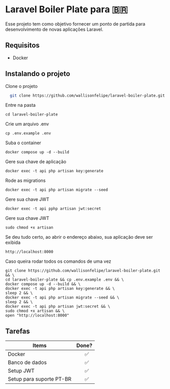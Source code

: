 
# Laravel Boiler Plate para 🇧🇷

Esse projeto tem como objetivo fornecer um ponto de partida para desenvolvimento de novas aplicações Laravel.


## Requisitos

- Docker


## Instalando o projeto

Clone o projeto

```bash
  git clone https://github.com/wallisonfelipe/laravel-boiler-plate.git
```

Entre na pasta
```
cd laravel-boiler-plate
```

Crie um arquivo .env
```
cp .env.example .env
```

Suba o container
```
docker compose up -d --build
```

Gere sua chave de aplicação
```
docker exec -t api php artisan key:generate
```


Rode as migrations
```
docker exec -t api php artisan migrate --seed
```

Gere sua chave JWT
```
docker exec -t api pphp artisan jwt:secret
```

Gere sua chave JWT
```
sudo chmod +x artisan
```

Se deu tudo certo, ao abrir o endereço abaixo, sua aplicação deve ser exibida
```
http://localhost:8000
```

Caso queira rodar todos os comandos de uma vez
```
git clone https://github.com/wallisonfelipe/laravel-boiler-plate.git && \
cd laravel-boiler-plate && cp .env.example .env && \
docker compose up -d --build && \
docker exec -t api php artisan key:generate && \
sleep 2 && \
docker exec -t api php artisan migrate --seed && \
sleep 2 && \
docker exec -t api php artisan jwt:secret && \
sudo chmod +x artisan && \
open "http://localhost:8000"
```



## Tarefas

| Items              | Done?                                                |
| ------------------ | ---------------------------------------------------------------- |
| Docker       |  &nbsp;&nbsp;&nbsp;&nbsp;&nbsp;&nbsp;✅ |
| Banco de dados     | &nbsp;&nbsp;&nbsp;&nbsp;&nbsp;&nbsp;✅ |
| Setup JWT           | &nbsp;&nbsp;&nbsp;&nbsp;&nbsp;&nbsp;✅ |
| Setup para suporte PT-BR           | &nbsp;&nbsp;&nbsp;&nbsp;&nbsp;&nbsp;✅ |

